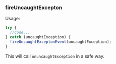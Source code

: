 ### fireUncaughtExcepton

Usage:
```javascript
try {
  //code...
} catch (uncaughtException) {
  fireUncaughtExceptonEvent(uncaughtException);
}
```

This will call `onuncaughtException` in a safe way.